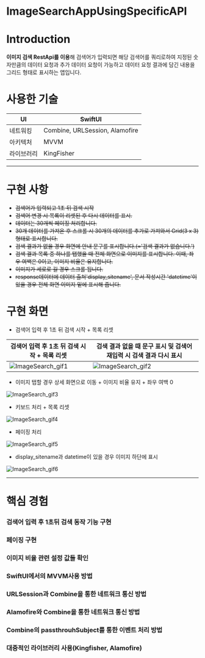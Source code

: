# ImageSearchAppUsingSpecificAPI

# Introduction

**이미지 검색 RestApi를 이용**해 검색어가 입력되면 해당 검색어를 쿼리로하여 지정된 숫자만큼의 데이터 요청과 추가 데이터 요청이 가능하고 데이터 요청 결과에 담긴 내용을 그리드 형태로 표시하는 앱입니다. 

# 사용한 기술

| UI | SwiftUI |
| --- | --- |
| 네트워킹 | Combine, URLSession, Alamofire |
| 아키텍처 | MVVM |
| 라이브러리 | KingFisher |

---

# 구현 사항

- ~~검색어가 입력되고 1초 뒤 검색 시작~~
- ~~검색어 변경 시 목록이 리셋된 후 다시 데이터를 표시.~~
- ~~데이터는 30개씩 페이징 처리합니다.~~
- ~~30개 데이터를 가져온 후 스크롤 시 30개의 데이터를 추가로 가져와서 Grid(3 x 3)형태로 표시합니다.~~
- ~~검색 결과가 없을 경우 화면에 안내 문구를 표시합니다.(='검색 결과가 없습니다.')~~
- ~~검색 결과 목록 중 하나를 탭했을 때 전체 화면으로 이미지를 표시합니다. 이때, 좌우 여백은 0이고, 이미지 비율은 유지합니다.~~
- ~~이미지가 세로로 길 경우 스크롤 됩니다.~~
- ~~response데이터에 데이터 출처'display_sitename', 문서 작성시간 'datetime'이 있을 경우 전체 화면 이미지 밑에 표시해 줍니다.~~



# 구현 화면
- 검색어 입력 후 1초 뒤 검색 시작 + 목록 리셋 

| 검색어 입력 후 1초 뒤 검색 시작 + 목록 리셋 | 검색 결과 없을 때 문구 표시 및 검색어 재입력 시 검색 결과 다시 표시 |
|--- | ---|
|![ImageSearch_gif1](https://user-images.githubusercontent.com/39648822/162135975-f6e48805-7a88-4f7b-969f-3ddde4cac84b.gif)| ![ImageSearch_gif2](https://user-images.githubusercontent.com/39648822/162135927-e83ff5bc-12ca-4b81-be0c-7596bb6ac1e3.gif) |



- 이미지 탭할 경우 상세 화면으로 이동 + 이미지 비율 유지 + 좌우 여백 0


![ImageSearch_gif3](https://user-images.githubusercontent.com/39648822/162135933-49788379-3bca-4837-a37f-d2971e25e235.gif) 


- 키보드 처리 + 목록 리셋

![ImageSearch_gif4](https://user-images.githubusercontent.com/39648822/162135938-fc34808b-7638-4a3e-a79e-af9c689a6f17.gif)


- 페이징 처리

![ImageSearch_gif5](https://user-images.githubusercontent.com/39648822/162260864-2a8a9661-2358-49bf-9aed-65c63742b4ac.gif)

- display_sitename과 datetime이 있을 경우 이미지 하단에 표시


![ImageSearch_gif6](https://user-images.githubusercontent.com/39648822/162264388-0412b35d-ca64-4b52-8d7a-f34efc5b887e.gif)

---

# 핵심 경험
### 검색어 입력 후 1초뒤 검색 동작 기능 구현

### 페이징 구현

### 이미지 비율 관련 설정 값들 확인

### SwiftUI에서의 MVVM사용 방법

### URLSession과 Combine을 통한 네트워크 통신 방법

### Alamofire와 Combine을 통한 네트워크 통신 방법

### Combine의 passthrouhSubject를 통한 이벤트 처리 방법

### 대중적인 라이브러리 사용(Kingfisher, Alamofire)


